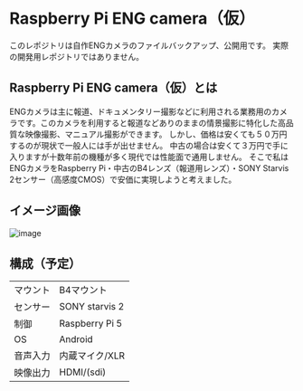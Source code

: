 # Raspberry Pi ENG camera（仮）
このレポジトリは自作ENGカメラのファイルバックアップ、公開用です。
実際の開発用レポジトリではありません。

## Raspberry Pi ENG camera（仮）とは
ENGカメラは主に報道、ドキュメンタリー撮影などに利用される業務用のカメラです。このカメラを利用すると報道などありのままの情景撮影に特化した高品質な映像撮影、マニュアル撮影ができます。
しかし、価格は安くても５０万円するのが現状で一般人には手が出せません。
中古の場合は安くて３万円で手に入りますが十数年前の機種が多く現代では性能面で通用しません。
そこで私はENGカメラをRaspberry Pi・中古のB4レンズ（報道用レンズ）・SONY Starvis 2センサー（高感度CMOS）で安価に実現しようと考えました。

## イメージ画像
![image](https://github.com/user-attachments/assets/12a96fc5-8351-4c1c-bd3d-f76acea3776d)

## 構成（予定）
|  |  |
| ---- | ---- |
| マウント | B4マウント |
| センサー | SONY starvis 2 |
| 制御 | Raspberry Pi 5 |
| OS | Android |
| 音声入力 | 内蔵マイク/XLR |
| 映像出力 | HDMI/(sdi) |
